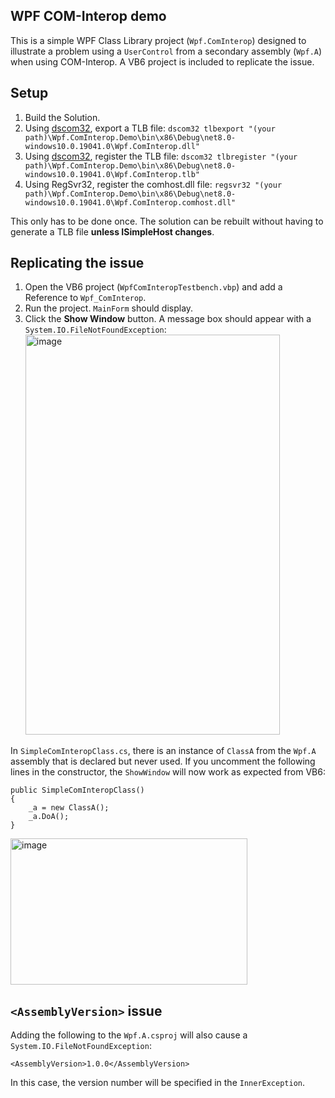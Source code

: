 ## WPF COM-Interop demo
This is a simple WPF Class Library project (`Wpf.ComInterop`) designed to illustrate a problem using a `UserControl` from a secondary assembly (`Wpf.A`) when using COM-Interop. A VB6 project is included to replicate the issue.

## Setup
1. Build the Solution.
2. Using [dscom32](https://github.com/dspace-group/dscom), export a TLB file: `dscom32 tlbexport "(your path)\Wpf.ComInterop.Demo\bin\x86\Debug\net8.0-windows10.0.19041.0\Wpf.ComInterop.dll"`
3. Using [dscom32](https://github.com/dspace-group/dscom), register the TLB file: `dscom32 tlbregister "(your path)\Wpf.ComInterop.Demo\bin\x86\Debug\net8.0-windows10.0.19041.0\Wpf.ComInterop.tlb"`
4. Using RegSvr32, register the comhost.dll file: `regsvr32 "(your path)\Wpf.ComInterop.Demo\bin\x86\Debug\net8.0-windows10.0.19041.0\Wpf.ComInterop.comhost.dll"`

This only has to be done once. The solution can be rebuilt without having to generate a TLB file **unless ISimpleHost changes**.

## Replicating the issue
1. Open the VB6 project (`WpfComInteropTestbench.vbp`) and add a Reference to `Wpf_ComInterop`.
2. Run the project. `MainForm` should display.
3. Click the **Show Window** button. A message box should appear with a `System.IO.FileNotFoundException`:<img width="407" height="640" alt="image" src="https://github.com/user-attachments/assets/cdaf3e52-72f4-4e8f-b582-8a438f943b25" />

In `SimpleComInteropClass.cs`, there is an instance of `ClassA` from the `Wpf.A` assembly that is declared but never used. If you uncomment the following lines in the constructor, the `ShowWindow` will now work as expected from VB6:

```
public SimpleComInteropClass()
{
    _a = new ClassA();
    _a.DoA();
}
```

<img width="379" height="234" alt="image" src="https://github.com/user-attachments/assets/c5a10baa-d080-4842-8bbf-4d77e58022c1" />

## `<AssemblyVersion>` issue

Adding the following to the `Wpf.A.csproj` will also cause a `System.IO.FileNotFoundException`:

```
<AssemblyVersion>1.0.0</AssemblyVersion>
```

In this case, the version number will be specified in the `InnerException`.
